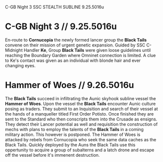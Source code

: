 C-GB Night 3
SSC STEALTH SUBLINE
9.25.5016u

# C-GB Night 3 // 9.25.5016u
En-route to **Cornucopia** the newly formed lancer group the **Black Tails** convene on their mission of urgent genetic expansion. Guided by SSC C-Midnight Handler **Ke**, Group **Black Tails** were given loose guidelines until reaching the Boundary Garden where Omninet connection is limited. A clue to Ke's contact was given as an individual with blonde hair and ever changing eyes.

# Hammer of Woes // 9.26.5016u
The **Black Tails** succeed in infiltrating the Aunic skyhook subline vessel the **Hammer of Woes**. Upon the vessel the **Black Tails** encounter Aunic culture posing as traders. They submit to an Inquisition and search of their vessel at the hands of a manqueller titled First Order Potisto. Once finished they are sent to the Standard who then conscripts them into the Crusade as ensigns. They detect their Lancer potential as well and requisition the construction of mechs with plans to employ the talents of the **Black Tails** in a coming military action.
This however is postponed. The Hammer of Woes is attacked by rebels from Cornucopia who seek the same data caches as the Black Tails. Quickly deployed by the Auns the Black Tails use this oppertunity to acquire a group of subalterns and a latch drone and escape off the vessel before it's immenent destruction.